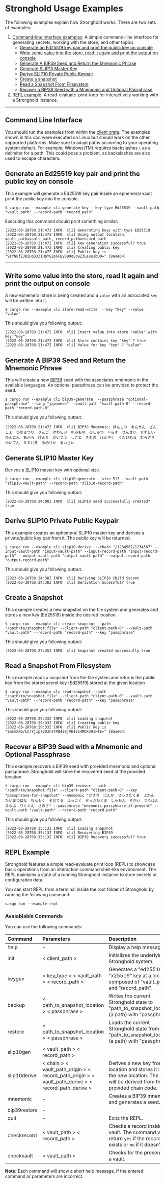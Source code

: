 # Stronghold Usage Examples

The following examples explain how Stronghold works. There are two sets of examples:

1) [Command-line interface examples](#command-line-interface): A simple command-line interface for generating secrets, working with the store, and other topics.
    - [Generate an Ed25519 key pair and print the public key on console](#generate-an-ed25519-key-pair-and-print-the-public-key-on-console)
    - [Write some value into the store, read it again and print the output on console](#write-some-value-into-the-store-read-it-again-and-print-the-output-on-console)
    - [Generate A BIP39 Seed and Return the Mnemonic Phrase](#generate-a-bip39-seed-and-return-the-mnemonic-phrase)
    - [Generate SLIP10 Master Key](#generate-slip10-master-key)
    - [Derive SLIP10 Private Public Keypair](#derive-slip10-private-public-keypair)
    - [Create a snapshot](#create-a-snapshot)
    - [Read a Snapshot From Filesystem](#read-a-snapshot-from-filesystem)
    - [Recover a BIP39 Seed with a Mnemonic and Optional Passphrase](#recover-a-bip39-seed-with-a-mnemonic-and-optional-passphrase)
2) [REPL example](#repl-example): A read-evaluate-print-loop for interactively working with a Stronghold instance.

---
## Command Line Interface


You should run the examples from within the [client crate](https://github.com/iotaledger/stronghold.rs/tree/dev/client). The examples shown in this doc were executed on Linux but should work on the other supported platforms. Make sure to adapt paths according to your operating system default. For example, Windows(TM) requires backslashes `\` as a delimiter for a path. This could pose a problem, as backslashes are also used to escape characters.

## Generate an Ed25519 key pair and print the public key on console

This example will generate a Ed25519 key pair inside an ephemeral vault print the public key into the console.

```lang:rust
$ cargo run --example cli generate-key --key-type Ed25519 --vault-path "vault_path" --record-path "record_path"
```

Executing this command should print something similar:

```
[2022-03-28T08:21:47Z INFO  cli] Generating keys with type ED25519
[2022-03-28T08:21:47Z INFO  cli] Using output location: vault_path=vault_path, record_path=record_path
[2022-03-28T08:21:47Z INFO  cli] Key generation successful? true
[2022-03-28T08:21:47Z INFO  cli] Creating public key
[2022-03-28T08:21:47Z INFO  cli] Public key is "9IYNQfZJQiHpQJZiHpYG2p6FEy8B9qGcwZ3Le8u1bU0=" (Base64)
```

---

## Write some value into the store, read it again and print the output on console

A new ephemeral store is being created and a `value` with an associated `key` will be written into it.

```lang:rust
$ cargo run --example cli store-read-write  --key "key" --value "value"
```

This should give you following output:

```
[2022-03-28T08:21:47Z INFO  cli] Insert value into store "value" with key "key"
[2022-03-28T08:21:47Z INFO  cli] Store contains key "key" ? true
[2022-03-28T08:21:47Z INFO  cli] Value for key "key" ? "value"
```

## Generate A BIP39 Seed and Return the Mnemonic Phrase

This will create a new [BIP39](https://github.com/bitcoin/bips/blob/master/bip-0039.mediawiki) seed with the associates mnemonic in the available languages. 
An optional passphrase can be provided to protect the seed.

```lang:rust
$ cargo run --example cli bip39-generate  --passphrase "optional-passphrase" --lang "japanese" --vault-path "vault-path-0" --record-path "record-path-0"
```

This should give you following output:
```
[2022-03-28T08:21:47Z INFO  cli] BIP39 Mnemonic: ほんしつ　あんぜん　ざんしょ　ひなまつり　りんご　けわしい　のみもの　ろしゅつ　へらす　せんさい　すずしい　ひんこん　あぶら　けんり　かいつう　しごと　きもの　ほんやく　くたびれる　むらさき　かいてん　たすける　あめりか　るいさい
```

## Generate SLIP10 Master Key

Derives a [SLIP10](https://github.com/satoshilabs/slips/blob/master/slip-0010.md) master key with optional size.

```lang:rust
$ cargo run --example cli slip10-generate --size 512 --vault-path "slip10-vault-path" --record-path "slip10-record-path"
```

This should give you following output:
```
[2022-03-28T08:24:00Z INFO  cli] SLIP10 seed successfully created? true
```


## Derive SLIP10 Private Public Keypair

This example creates an ephemeral SLIP10 master key and derives a private/public key pair from it. The public key will be returned.

```lang:rust
$ cargo run --example cli slip10-derive  --chain "/1234567/1234567" --input-vault-path "input-vault-path" --input-record-path "input-record-path" --output-vault-path "output-vault-path" --output-record-path "output-record-path"
```

This should give you following output:
```
[2022-03-28T08:24:38Z INFO  cli] Deriving SLIP10 Child Secret
[2022-03-28T08:24:38Z INFO  cli] Derivation Sucessful? true
```

## Create a Snapshot

This example creates a new snapshot on the file system and generates and stores a new key (Ed25519) inside the desired location.

```lang:rust
$ cargo run --example cli create-snapshot --path "/path/to/snapshot.file" --client-path "client-path-0" --vault-path "vault-path" --record-path "record-path" --key "passphrase"
```

This should give you following output:
```
[2022-03-28T08:27:35Z INFO  cli] Snapshot created successully true
```

## Read a Snapshot From Filesystem

This example reads a snapshot from the file system and returns the public key from the stored secret key (Ed25519) stored at the given location

```lang:rust
$ cargo run --example cli read-snapshot --path "/path/to/snapshot.file" --client-path "client-path-0" --vault-path "vault-path" --record-path "record-path" --key "passphrase"
```

This should give you following output:
```
[2022-03-28T08:29:33Z INFO  cli] Loading snapshot
[2022-03-28T08:29:33Z INFO  cli] Creating public key
[2022-03-28T08:29:33Z INFO  cli] Public key is "smsmXBG/Ln/Yjip72OJns4PB4iejVBIzs4MOXO9IkTE=" (Base64)
```

## Recover a BIP39 Seed with a Mnemonic and Optional Passphrase

This example recovers a BIP39 seed with provided mnemonic and optional passphrase. Stronghold will store the recovered seed at the provided location. 

```lang:rust
$ cargo run --example cli bip39-recover --path "/path/to/snapshot.file" --client-path "client-path-0" --key "passphrase-for-snapshot" --mnemonic "けさき　にんか　せっさたくま　よかん　たいまつばな　ちんもく　そだてる　ふっこく　せっさたくま　しゃおん　そがい　つうはん　まなぶ　りくぐん　さのう" --passphrase "mnemonic-passphrase-if-present" --vault-path "vault-path" --record-path "record-path"
```

This should give you following output:
```
[2022-03-28T08:35:13Z INFO  cli] Loading snapshot
[2022-03-28T08:35:13Z INFO  cli] Recovering BIP39
[2022-03-28T08:35:13Z INFO  cli] BIP39 Recovery successful? true
```

## REPL Example

Stronghold features a simple read-evaluate print loop (REPL) to showcase basic operations from an interaction command shell-like environment. The REPL maintains a state of a running Stronghold instance to store secrets or configuration data. 

You can start REPL from a terminal inside the root folder of Stronghold by running the following command:

```shell
cargo run --example repl
```

### Avaiablable Commands

You can use the following commands:


| Command      | Parameters                                                                                          | Description                                                                                                                    |
|:-------------|:----------------------------------------------------------------------------------------------------|:-------------------------------------------------------------------------------------------------------------------------------|
| help         | -                                                                                                   | Display a help message.                                                                                                        |
| init         | < client_path >                                                                                     | Initializes the underlying Stronghold system.                                                                                  |
| keygen       | < key_type > < vault_path > < record_path >                                                         | Generates a "ed25510" or "x25519" key at a location composed of "vault_path" and "record_path".                                |
| backup       | < path_to_snapshot_location > < passphrase >                                                        | Writes the current Stronghold state to "path_to_snapshot_location" (a path) with "passphrase".                                 |
| restore      | < path_to_snapshot_location > < passphrase >                                                        | Loads the current Stronghold state from "path_to_snapshot_location" (a path) with "passphrase".                                |
| slip10gen    | < vault_path > < record_path >                                                                      |                                                                                                                                |
| slip10derive | < chain > < vault_path_origin > < record_path_origin > < vault_path_derive > < record_path_derive > | Derives a new key from old location and stores it into the new location. The key will be derived from the provided chain code. |
| mnemonic     | -                                                                                                   | Creates a BIP39 mnemonic and generates a seed.                                                                                 |
| bip39restore | -                                                                                                   |                                                                                                                                |
| quit         | -                                                                                                   | Exits the REPL.                                                                                                                |
| checkrecord  | < vault_path > < record_path >                                                                      | Checks a record inside the vault. The command will return `yes` if the record exists or `no` if it doesn't.                    |
| checkvault   | < vault_path >                                                                                      | Checks for the presence of a vault.                                                                                            |

**Note:**
Each command will show a short help message, if the entered command or parameters are incorrect.